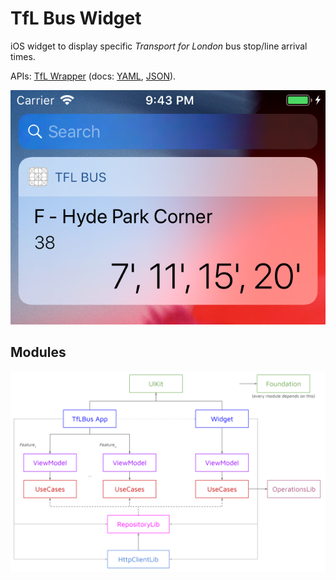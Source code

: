 # TfL Bus Widget

iOS widget to display specific _Transport for London_ bus stop/line arrival times.

APIs: [TfL Wrapper](https://gitlab.com/horothesun/TfLWrapper) (docs: [YAML](https://tfl-wrapper.herokuapp.com/docs.yaml), [JSON](https://tfl-wrapper.herokuapp.com/docs.json)).

<p align="center">
<img src="./images/widgetHappyPath.png">
</p>

## Modules

![Modules](https://github.com/horothesun/TfLBusWidget-iOS/blob/master/images/modules.svg)
